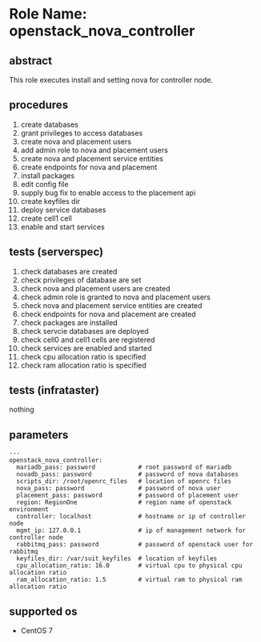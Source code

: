 # Role Name: openstack_nova_controller

## abstract
This role executes install and setting nova for controller node.

## procedures
1.  create databases
2.  grant privileges to access databases
3.  create nova and placement users
4.  add admin role to nova and placement users
5.  create nova and placement service entities
6.  create endpoints for nova and placement
7.  install packages
8.  edit config file
9.  supply bug fix to enable access to the placement api
10. create keyfiles dir
11. deploy service databases
12. create cell1 cell
13. enable and start services

## tests (serverspec)
1.  check databases are created
2.  check privileges of database are set
3.  check nova and placement users are created
4.  check admin role is granted to nova and placement users
5.  check nova and placement service entities are created
6.  check endpoints for nova and placement are created
7.  check packages are installed
8.  check servcie databases are deployed
9.  check cell0 and cell1 cells are registered
10. check services are enabled and started
11. check cpu allocation ratio is specified
12. check ram allocation ratio is specified

## tests (infrataster)
nothing

## parameters
```
---
openstack_nova_controller:
  mariadb_pass: password            # root password of mariadb
  novadb_pass: password             # password of nova databases
  scripts_dir: /root/openrc_files   # location of openrc files
  nova_pass: password               # password of nova user
  placement_pass: password          # password of placement user
  region: RegionOne                 # region name of openstack environment
  controller: localhost             # hostname or ip of controller node
  mgmt_ip: 127.0.0.1                # ip of management network for controller node
  rabbitmq_pass: password           # password of openstack user for rabbitmq
  keyfiles_dir: /var/suit_keyfiles  # location of keyfiles
  cpu_allocation_ratio: 16.0        # virtual cpu to physical cpu allocation ratio
  ram_allocation_ratio: 1.5         # virtual ram to physical ram allocation ratio
```

## supported os
* CentOS 7
